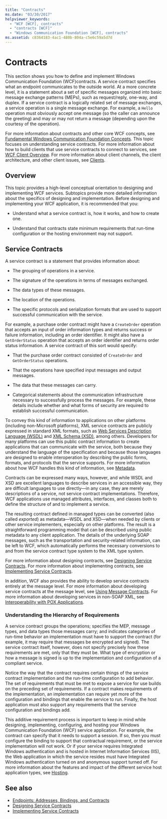 ```yaml
---
title: "Contracts"
ms.date: "03/30/2017"
helpviewer_keywords: 
  - "WCF [WCF], contracts"
  - "contracts [WCF]"
  - "Windows Communication Foundation [WCF], contracts"
ms.assetid: c8364183-4ac1-480b-804a-c5e6c59a5d7d
---
```

# Contracts
This section shows you how to define and implement Windows Communication Foundation (WCF)contracts. A service contract specifies what an endpoint communicates to the outside world. At a more concrete level, it is a statement about a set of specific messages organized into basic message exchange patterns (MEPs), such as request/reply, one-way, and duplex. If a service contract is a logically related set of message exchanges, a service operation is a single message exchange. For example, a `Hello` operation must obviously accept one message (so the caller can announce the greeting) and may or may not return a message (depending upon the courtesy of the operation).  
  
 For more information about contracts and other core WCF concepts, see [Fundamental Windows Communication Foundation Concepts](../fundamental-concepts.md). This topic focuses on understanding service contracts. For more information about how to build clients that use service contracts to connect to services, see [WCF Client Overview](../wcf-client-overview.md). For more information about client channels, the client architecture, and other client issues, see [Clients](clients.md).  
  
## Overview  
 This topic provides a high-level conceptual orientation to designing and implementing WCF services. Subtopics provide more detailed information about the specifics of designing and implementation. Before designing and implementing your WCF application, it is recommended that you:  
  
- Understand what a service contract is, how it works, and how to create one.  
  
- Understand that contracts state minimum requirements that run-time configuration or the hosting environment may not support.  
  
## Service Contracts  
 A service contract is a statement that provides information about:  
  
- The grouping of operations in a service.  
  
- The signature of the operations in terms of messages exchanged.  
  
- The data types of these messages.  
  
- The location of the operations.  
  
- The specific protocols and serialization formats that are used to support successful communication with the service.  
  
 For example, a purchase order contract might have a `CreateOrder` operation that accepts an input of order information types and returns success or failure information, including an order identifier. It might also have a `GetOrderStatus` operation that accepts an order identifier and returns order status information. A service contract of this sort would specify:  
  
- That the purchase order contract consisted of `CreateOrder` and `GetOrderStatus` operations.  
  
- That the operations have specified input messages and output messages.  
  
- The data that these messages can carry.  
  
- Categorical statements about the communication infrastructure necessary to successfully process the messages. For example, these details include whether and what forms of security are required to establish successful communication.  
  
 To convey this kind of information to applications on other platforms (including non-Microsoft platforms), XML service contracts are publicly expressed in standard XML formats, such as [Web Services Description Language (WSDL)](https://www.w3.org/TR/2001/NOTE-wsdl-20010315) and [XML Schema (XSD)](https://www.w3.org/XML/Schema), among others. Developers for many platforms can use this public contract information to create applications that can communicate with the service, both because they understand the language of the specification and because those languages are designed to enable interoperation by describing the public forms, formats, and protocols that the service supports. For more information about how WCF handles this kind of information, see [Metadata](metadata.md).  
  
 Contracts can be expressed many ways, however, and while WSDL and XSD are excellent languages to describe services in an accessible way, they are difficult languages to use directly—in any case, they are merely descriptions of a service, not service contract implementations. Therefore, WCF applications use managed attributes, interfaces, and classes both to define the structure of and to implement a service.  
  
 The resulting contract defined in managed types can be converted (also called *exported*) as metadata—WSDL and XSD—when needed by clients or other service implementers, especially on other platforms. The result is a straightforward programming model that can be described using public metadata to any client application. The details of the underlying SOAP messages, such as the transportation and security-related information, can be left to WCF, which automatically performs the necessary conversions to and from the service contract type system to the XML type system.  
  
 For more information about designing contracts, see [Designing Service Contracts](../designing-service-contracts.md). For more information about implementing contracts, see [Implementing Service Contracts](../implementing-service-contracts.md).  
  
 In addition, WCF also provides the ability to develop service contracts entirely at the message level. For more information about developing service contracts at the message level, see [Using Message Contracts](using-message-contracts.md). For more information about developing services in non-SOAP XML, see [Interoperability with POX Applications](interoperability-with-pox-applications.md).  
  
### Understanding the Hierarchy of Requirements  
 A service contract groups the operations; specifies the MEP, message types, and data types those messages carry; and indicates categories of run-time behavior an implementation must have to support the contract (for example, it may require that messages be encrypted and signed). The service contract itself, however, does not specify precisely how these requirements are met, only that they must be. What type of encryption or how a message is signed is up to the implementation and configuration of a compliant service.  
  
 Notice the way that the contract requires certain things of the service contract implementation and the run-time configuration to add behavior. The set of requirements that must be met to expose a service for use builds on the preceding set of requirements. If a contract makes requirements of the implementation, an implementation can require yet more of the configuration and bindings that enable the service to run. Finally, the host application must also support any requirements that the service configuration and bindings add.  
  
 This additive requirement process is important to keep in mind while designing, implementing, configuring, and hosting your Windows Communication Foundation (WCF) service application. For example, the contract can specify that it needs to support a session. If so, then you must configure the binding to support that contractual requirement, or the service implementation will not work. Or if your service requires Integrated Windows authentication and is hosted in Internet Information Services (IIS), the Web application in which the service resides must have Integrated Windows authentication turned on and anonymous support turned off. For more information about the features and impact of the different service host application types, see [Hosting](hosting.md).  
  
## See also

- [Endpoints: Addresses, Bindings, and Contracts](endpoints-addresses-bindings-and-contracts.md)
- [Designing Service Contracts](../designing-service-contracts.md)
- [Implementing Service Contracts](../implementing-service-contracts.md)
